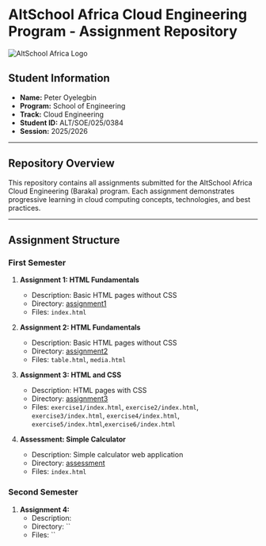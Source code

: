 # AltSchool Africa Cloud Engineering Program - Assignment Repository
![AltSchool Africa Logo](https://learn.altschoolafrica.com/wp-content/uploads/2022/01/cropped-AltSchool-Logo-1.png)

## Student Information
- **Name:** Peter Oyelegbin
- **Program:** School of Engineering
- **Track:** Cloud Engineering
- **Student ID:** ALT/SOE/025/0384
- **Session:** 2025/2026

---

## Repository Overview
This repository contains all assignments submitted for the AltSchool Africa Cloud Engineering (Baraka) program. Each assignment demonstrates progressive learning in cloud computing concepts, technologies, and best practices.

---

## Assignment Structure
### First Semester
1. **Assignment 1: HTML Fundamentals**
   - Description: Basic HTML pages without CSS
   - Directory: [assignment1](https://github.com/PeterOyelegbin/altschool-baraka-cloud25/tree/main/semester1/assignment1)
   - Files: `index.html`

2. **Assignment 2: HTML Fundamentals**
   - Description: Basic HTML pages without CSS
   - Directory: [assignment2](https://github.com/PeterOyelegbin/altschool-baraka-cloud25/tree/main/semester1/assignment2)
   - Files: `table.html`, `media.html`
     
3. **Assignment 3: HTML and CSS**
   - Description: HTML pages with CSS
   - Directory: [assignment3](https://github.com/PeterOyelegbin/altschool-baraka-cloud25/tree/main/semester1/assignment3)
   - Files: `exercise1/index.html`, `exercise2/index.html`, `exercise3/index.html`, `exercise4/index.html`, `exercise5/index.html`,`exercise6/index.html`

4. **Assessment: Simple Calculator**
   - Description: Simple calculator web application
   - Directory: [assessment](https://github.com/PeterOyelegbin/altschool-baraka-cloud25/tree/main/semester1/assessment)
   - Files: `index.html`
   

### Second Semester
1. **Assignment 4:**
   - Description: 
   - Directory: ``
   - Files: ``
